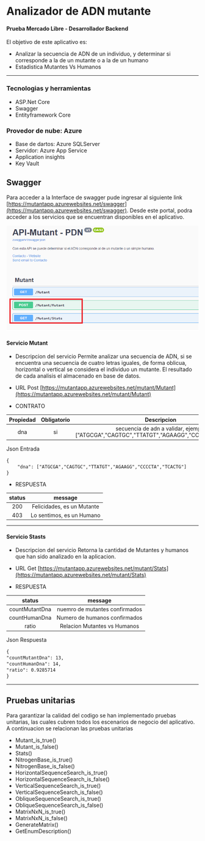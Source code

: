 # Analizador de ADN mutante
#### Prueba Mercado Libre - Desarrollador Backend
El objetivo de este aplicativo es: 
* Analizar la secuencia de ADN de un individuo, y determinar si corresponde a la de un mutante o a la de un humano
* Estadistica Mutantes Vs Humanos
***

### Tecnologias y herramientas
* ASP.Net Core
* Swagger
* Entityframework Core
### Provedor de nube: Azure 
* Base de dartos: Azure SQLServer
* Servidor: Azure App Service
* Application insights
* Key Vault

## Swagger
Para acceder a la Interface de swagger pude ingresar al siguiente link [https://mutantapp.azurewebsites.net/swagger](https://mutantapp.azurewebsites.net/swagger). Desde este portal, podra acceder a los servicios que se encuentran disponibles en el aplicativo. 

![Imagen](./img/swagger.png)
 
 #### Servicio Mutant
 * Descripcion del servicio
 Permite  analizar una secuencia de ADN, si se encuentra una secuencia de cuatro letras iguales, de forma oblicua, horizontal o vertical se considera el individuo un mutante. 
 El resultado de cada analisis el almacenado en base de datos.
 - URL Post
 [https://mutantapp.azurewebsites.net/mutant/Mutant](https://mutantapp.azurewebsites.net/mutant/Mutant)

* CONTRATO  


|**Propiedad**|**Obligatorio**|**Descripcion**
| :-: | :-: | :-: | 
|dna|si|secuencia de adn a validar, ejemplo ["ATGCGA","CAGTGC","TTATGT","AGAAGG","CCCCTA","TCACTG"]|

Json Entrada

    {
        "dna": ["ATGCGA","CAGTGC","TTATGT","AGAAGG","CCCCTA","TCACTG"]
    }

* RESPUESTA

|**status**|**message**
| :-: | :-: |
|200|Felicidades, es un Mutante |
|403|Lo sentimos, es un Humano |

***
 #### Servicio Stasts
 * Descripcion del servicio
 Retorna la cantidad de Mutantes y humanos que han sido analizado en la aplicacion.
 - URL Get
 [https://mutantapp.azurewebsites.net/mutant/Stats](https://mutantapp.azurewebsites.net/mutant/Stats)


* RESPUESTA

|**status**|**message**
| :-: | :-: |
|countMutantDna | nuemro de mutantes confirmados |
|countHumanDna | Numero de humanos confirmados|
|ratio | Relacion Mutantes vs Humanos|
Json Respuesta

    {
    "countMutantDna": 13,
    "countHumanDna": 14,
    "ratio": 0.9285714
    }


***

## Pruebas unitarias 
Para garantizar la calidad del codigo se han implementado pruebas unitarias, las cuales cubren todos los escenarios de negocio del aplicativo. 
A continuacion se relacionan las pruebas unitarias 
* Mutant_is_true()
* Mutant_is_false()
* Stats()
* NitrogenBase_is_true()
* NitrogenBase_is_false()
* HorizontalSequenceSearch_is_true()
* HorizontalSequenceSearch_is_false()
* VerticalSequenceSearch_is_true()
* VerticalSequenceSearch_is_false()
* ObliqueSequenceSearch_is_true()
* ObliqueSequenceSearch_is_false()
* MatrixNxN_is_true()
* MatrixNxN_is_false()
* GenerateMatrix()
* GetEnumDescription()